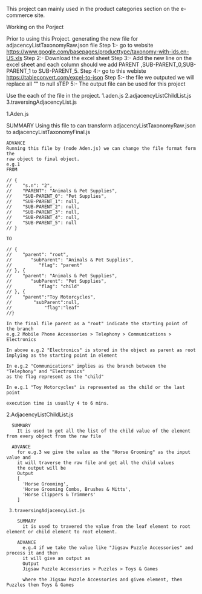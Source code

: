 This project can mainly used in the product categories section on the e-commerce site.


Working on the Porject

Prior to using this Project.
  generating the new file for adjacencyListTaxonomyRaw.json file
  Step 1:- go to website 
      https://www.google.com/basepages/producttype/taxonomy-with-ids.en-US.xls
  Step 2:- Download the excel sheet 
  Step 3:- Add the new line on the excel sheet and each column should we add 
           PARENT ,SUB-PARENT_0,SUB-PARENT_1 to SUB-PARENT_5.
  Step 4:- go to this webiste
       https://tableconvert.com/excel-to-json
  Step 5:- the file we outputed we will replace all "" to null
  sTEP 5:- The output file can be used for this project

Use the each of the file in the project.
  1.aden.js
  2.adjacencyListChildList.js
  3.traversingAdjacencyList.js
  
  
  1.Aden.js
  
   SUMMARY
   Using this file to can transform adjacencyListTaxonomyRaw.json to 
   adjacencyListTaxonomyFinal.js
   
    ADVANCE
    Running this file by (node Aden.js) we can change the file format form the 
    raw object to final object.
    e.g.1
    FROM
    
    // {
    //    "s.n": "2",
    //    "PARENT": "Animals & Pet Supplies",
    //    "SUB-PARENT_0": "Pet Supplies",
    //    "SUB-PARENT_1": null,
    //    "SUB-PARENT_2": null,
    //    "SUB-PARENT_3": null,
    //    "SUB-PARENT_4": null,
    //    "SUB-PARENT_5": null
    // }
    
    TO
    
    // {
    //    "parent": "root",
    //       "subParent": "Animals & Pet Supplies",
    //          "flag": "parent"
    // }, {
    //    "parent": "Animals & Pet Supplies",
    //       "subParent": "Pet Supplies",
    //          "flag": "child"
    // }, {
    //    "parent":"Toy Motorcycles",
    //        "subParent":null,
    //            "flag":"leaf"
    //}
    
    In the final file parent as a "root" indicate the starting point of
    the branch
    e.g.2 Mobile Phone Accessories > Telephony > Communications > Electronics
    
    In above e.g.2 "Electronics" is stored in the object as parent as root
    implying as the starting point in element
    
    In e.g.2 "Communications" implies as the branch between the "Telephony" and "Electronics"
    as the flag represent as the "child"
    
    In e.g.1 "Toy Motorcycles" is represented as the child or the last point 
    
    execution time is usually 4 to 6 mins.
    
   2.AdjacencyListChildList.js
    
      SUMMARY
        It is used to get all the list of the child value of the element from every object from the raw file
        
      ADVANCE
        for e.g.3 we give the value as the "Horse Grooming" as the input value and 
        it will traverse the raw file and get all the child values
        the output will be
        Output
        [
          'Horse Grooming',
          'Horse Grooming Combs, Brushes & Mitts',
          'Horse Clippers & Trimmers'
        ]
      
     3.traversingAdjacencyList.js
     
        SUMMARY
          it is used to travered the value from the leaf element to root element or child element to root element.
          
        ADVANCE
          e.g.4 if we take the value like "Jigsaw Puzzle Accessories" and process it and then 
          it will give an output as 
          Output
          Jigsaw Puzzle Accessories > Puzzles > Toys & Games
          
          where the Jigsaw Puzzle Accessories and given element, then Puzzles then Toys & Games
   
    
    
    
